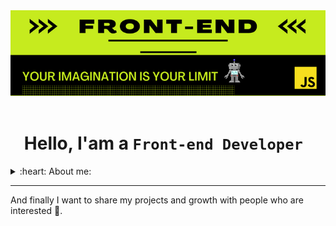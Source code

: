 <div align="center">
  <img
    src="assets/Front-end.png"
    alt="banner-Fronted"
    aling="center" />
</div>


<br/>

<h1 align="center">
  Hello, I'am a <code>Front-end Developer </code>
</h1>


<details>
  <summary>:heart: About me:</summary>

### Currently, I'm self-studying, focusing on creating custom projects and applications 🖤.
- Focused on and learning JavaScript in depth.
- Thinking and creating new ways to get things done. 
- I like to get out of my comfort zone and experiment.
</details>

---

And finally I want to share my projects and growth with people who are interested 🐰. 
